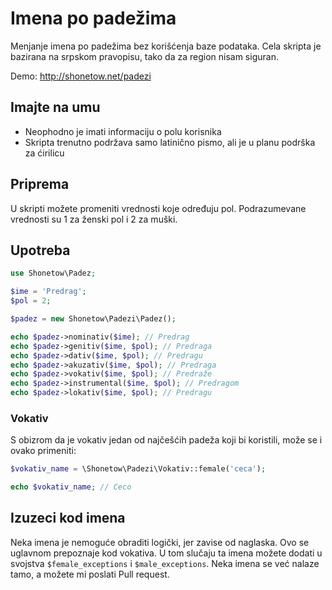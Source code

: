 Imena po padežima
=================

Menjanje imena po padežima bez korišćenja baze podataka. Cela skripta je bazirana na srpskom pravopisu, tako da za region nisam siguran.

Demo: http://shonetow.net/padezi

## Imajte na umu
* Neophodno je imati informaciju o polu korisnika
* Skripta trenutno podržava samo latinično pismo, ali je u planu podrška za ćirilicu

## Priprema
U skripti možete promeniti vrednosti koje određuju pol. Podrazumevane vrednosti su 1 za ženski pol i 2 za muški.

## Upotreba
```php
use Shonetow\Padez;

$ime = 'Predrag';
$pol = 2;

$padez = new Shonetow\Padezi\Padez();

echo $padez->nominativ($ime); // Predrag
echo $padez->genitiv($ime, $pol); // Predraga
echo $padez->dativ($ime, $pol); // Predragu
echo $padez->akuzativ($ime, $pol); // Predraga
echo $padez->vokativ($ime, $pol); // Predraže
echo $padez->instrumental($ime, $pol); // Predragom
echo $padez->lokativ($ime, $pol); // Predragu
```

### Vokativ
S obizrom da je vokativ jedan od najčešćih padeža koji bi koristili, može se i ovako primeniti:

```php
$vokativ_name = \Shonetow\Padezi\Vokativ::female('ceca');

echo $vokativ_name; // Ceco
```

## Izuzeci kod imena
Neka imena je nemoguće obraditi logički, jer zavise od naglaska. Ovo se uglavnom prepoznaje kod vokativa. U tom slučaju ta imena možete dodati u svojstva `$female_exceptions` i `$male_exceptions`.
Neka imena se već nalaze tamo, a možete mi poslati Pull request.